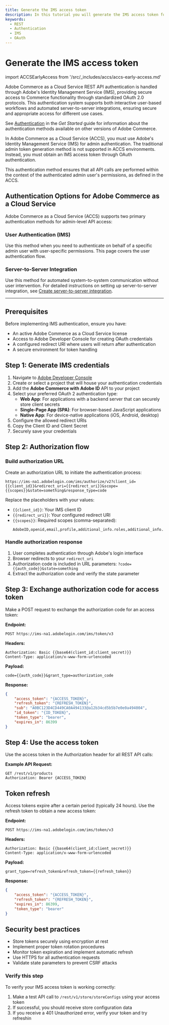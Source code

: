 ```yaml
---
title: Generate the IMS access token
description: In this tutorial you will generate the IMS access token for admin user which is necessary for Adobe Commerce as a Cloud Service REST API calls
keywords:
  - REST
  - Authentication
  - IMS
  - OAuth
--- 
```

 
# Generate the IMS access token

import ACCSEarlyAccess from '/src/_includes/accs/accs-early-access.md'

<ACCSEarlyAccess />

Adobe Commerce as a Cloud Service REST API authentication is handled through Adobe's Identity Management Service (IMS), providing secure access to Commerce functionality through standardized OAuth 2.0 protocols. This authentication system supports both interactive user-based workflows and automated server-to-server integrations, ensuring secure and appropriate access for different use cases.

See [Authentication](../../get-started/authentication/index.md) in the _Get Started_ guide for information about the authentication methods available on other versions of Adobe Commerce.

In Adobe Commerce as a Cloud Service (ACCS), you must use Adobe's Identity Management Service (IMS) for admin authentication. The traditional admin token generation method is not supported in ACCS environments. Instead, you must obtain an IMS access token through OAuth authentication.

This authentication method ensures that all API calls are performed within the context of the authenticated admin user's permissions, as defined in the ACCS.

## Authentication Options for Adobe Commerce as a Cloud Service

Adobe Commerce as a Cloud Service (ACCS) supports two primary authentication methods for admin-level API access:

### User Authentication (IMS)
Use this method when you need to authenticate on behalf of a specific admin user with user-specific permissions. This page covers the user authentication flow.

### Server-to-Server Integration
Use this method for automated system-to-system communication without user intervention. For detailed instructions on setting up server-to-server integration, see [Create server-to-server integration](create-accs-integration.md).

---

## Prerequisites

Before implementing IMS authentication, ensure you have:

- An active Adobe Commerce as a Cloud Service license
- Access to Adobe Developer Console for creating OAuth credentials
- A configured redirect URI where users will return after authentication
- A secure environment for token handling

## Step 1: Generate IMS credentials

1. Navigate to [Adobe Developer Console](https://developer.adobe.com/console)
2. Create or select a project that will house your authentication credentials
3. Add the **Adobe Commerce with Adobe ID** API to your project
4. Select your preferred OAuth 2 authentication type:
   - **Web App**: For applications with a backend server that can securely store client secrets
   - **Single-Page App (SPA)**: For browser-based JavaScript applications  
   - **Native App**: For device-native applications (iOS, Android, desktop)
5. Configure the allowed redirect URIs
6. Copy the Client ID and Client Secret
7. Securely save your credentials

## Step 2: Authorization flow

### Build authorization URL

Create an authorization URL to initiate the authentication process:

```
https://ims-na1.adobelogin.com/ims/authorize/v2?client_id={{client_id}}&redirect_uri={{redirect_uri}}&scope={{scopes}}&state=something&response_type=code
```

Replace the placeholders with your values:

- `{{client_id}}`: Your IMS client ID
- `{{redirect_uri}}`: Your configured redirect URI
- `{{scopes}}`: Required scopes (comma-separated):
  ```
  AdobeID,openid,email,profile,additional_info.roles,additional_info.projectedProductContext
  ```

### Handle authorization response

1. User completes authentication through Adobe's login interface
2. Browser redirects to your `redirect_uri`
3. Authorization code is included in URL parameters: `?code={{auth_code}}&state=something`
4. Extract the authorization code and verify the state parameter

## Step 3: Exchange authorization code for access token

Make a POST request to exchange the authorization code for an access token:

**Endpoint:**

`POST https://ims-na1.adobelogin.com/ims/token/v3`

**Headers:**

```
Authorization: Basic {{base64(client_id:client_secret)}}
Content-Type: application/x-www-form-urlencoded
```

**Payload:**

```
code={{auth_code}}&grant_type=authorization_code
```

**Response:**

```json
{
    "access_token": "{ACCESS_TOKEN}",
    "refresh_token": "{REFRESH_TOKEN}",
    "sub": "A0BC123D4CD449CA0A494133@a12b34cd5b5b7e0e0a494004",
    "id_token": "{ID_TOKEN}",
    "token_type": "bearer",
    "expires_in": 86399
}
```

## Step 4: Use the access token

Use the access token in the Authorization header for all REST API calls:

**Example API Request:**

```
GET /rest/v1/products
Authorization: Bearer {ACCESS_TOKEN}
```

## Token refresh

Access tokens expire after a certain period (typically 24 hours). Use the refresh token to obtain a new access token:

**Endpoint:**

`POST https://ims-na1.adobelogin.com/ims/token/v3`

**Headers:**

```
Authorization: Basic {{base64(client_id:client_secret)}}
Content-Type: application/x-www-form-urlencoded
```

**Payload:**

```
grant_type=refresh_token&refresh_token={{refresh_token}}
```

**Response:**

```json
{
    "access_token": "{ACCESS_TOKEN}",
    "refresh_token": "{REFRESH_TOKEN}",
    "expires_in": 86399,
    "token_type": "bearer"
}
```

## Security best practices

- Store tokens securely using encryption at rest
- Implement proper token rotation procedures
- Monitor token expiration and implement automatic refresh
- Use HTTPS for all authentication requests
- Validate state parameters to prevent CSRF attacks

### Verify this step

To verify your IMS access token is working correctly:

1. Make a test API call to `/rest/v1/store/storeConfigs` using your access token
2. If successful, you should receive store configuration data
3. If you receive a 401 Unauthorized error, verify your token and try refreshin
